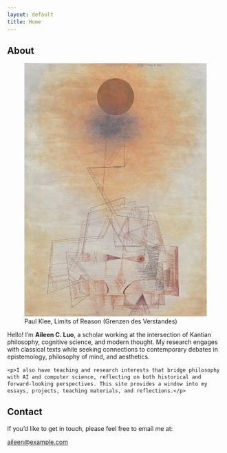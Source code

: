 ```yaml
---
layout: default
title: Home
---
```


<div class="divider"></div>

<!-- ===== About ===== -->
<h2 id="about" class="section-title">About</h2>

<div class="about-container">
  <!-- 左边：图片 -->
  <div class="about-left">
    <figure class="about-figure">
      <img src="assets/Grenzen_des_Verstandes,_Paul_Klee.jpg" alt="Portrait or related visual" class="about-img">
      <figcaption class="img-credit">Paul Klee, Limits of Reason (Grenzen des Verstandes)</figcaption>
    </figure>
  </div>
  

  <!-- 右边：文字 -->
  <div class="about-right">
    <p>Hello! I’m <strong>Aileen C. Luo</strong>, a scholar working at the intersection of Kantian philosophy, cognitive science, and modern thought. My research engages with classical texts while seeking connections to contemporary debates in epistemology, philosophy of mind, and aesthetics.</p>

    <p>I also have teaching and research interests that bridge philosophy with AI and computer science, reflecting on both historical and forward-looking perspectives. This site provides a window into my essays, projects, teaching materials, and reflections.</p>
  </div>
</div>


<!-- ===== Contact ===== -->
<h2 id="contact" class="section-title">Contact</h2>

<p>If you’d like to get in touch, please feel free to email me at:</p>
<p><a href="mailto:aileen@example.com">aileen@example.com</a></p>

<div class="divider"></div>

